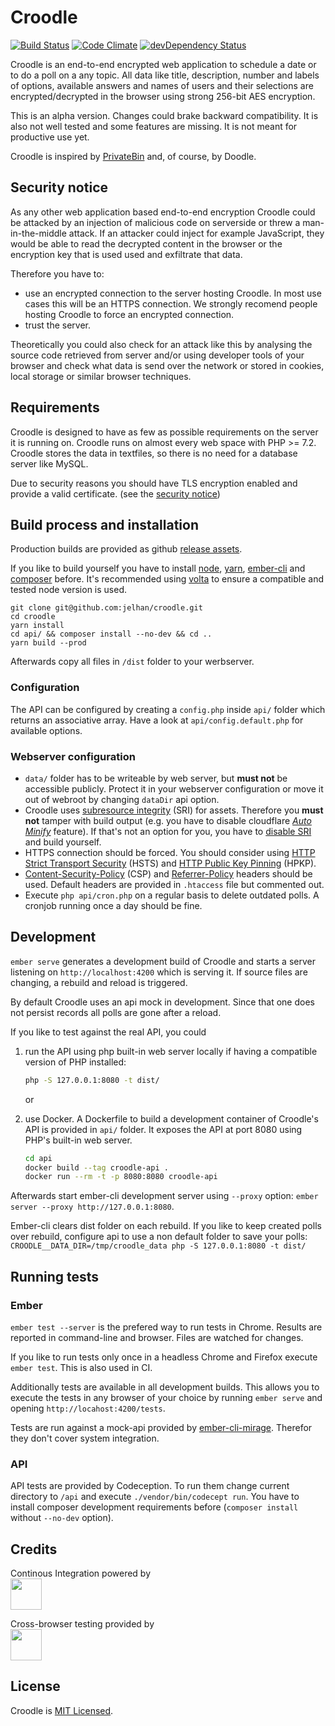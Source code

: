 # Croodle

[![Build Status](https://travis-ci.org/jelhan/croodle.svg?branch=master)](https://travis-ci.org/jelhan/croodle)
[![Code Climate](https://codeclimate.com/github/jelhan/croodle/badges/gpa.svg)](https://codeclimate.com/github/jelhan/croodle)
[![devDependency Status](https://david-dm.org/jelhan/croodle/dev-status.svg)](https://david-dm.org/jelhan/croodle?type=dev)

Croodle is an end-to-end encrypted web application to schedule a date or to do a poll on a any topic. All data like title, description, number and labels of options, available answers and names of users and their selections are encrypted/decrypted in the browser using strong 256-bit AES encryption.

This is an alpha version. Changes could brake backward compatibility. It is also not well tested and some features are missing. It is not meant for productive use yet.

Croodle is inspired by [PrivateBin](https://github.com/PrivateBin/PrivateBin) and, of course, by Doodle.

## Security notice

As any other web application based end-to-end encryption Croodle could be attacked by an injection of malicious code on serverside or threw a man-in-the-middle attack. If an attacker could inject for example JavaScript, they would be able to read the decrypted content in the browser or the encryption key that is used used and exfiltrate that data.

Therefore you have to:

* use an encrypted connection to the server hosting Croodle. In most use cases this will be an HTTPS connection. We strongly recomend people hosting Croodle to force an encrypted connection.
* trust the server.

Theoretically you could also check for an attack like this by analysing the source code retrieved from server and/or using developer tools of your browser and check what data is send over the network or stored in cookies, local storage or similar browser techniques.

## Requirements

Croodle is designed to have as few as possible requirements on the server it is running on. Croodle runs on almost every web space with PHP >= 7.2. Croodle stores the data in textfiles, so there is no need for a database server like MySQL.

Due to security reasons you should have TLS encryption enabled and provide a valid certificate. (see the [security notice](#security-notice))

## Build process and installation

Production builds are provided as github [release assets](https://github.com/jelhan/croodle/releases).

If you like to build yourself you have to install [node](https://nodejs.org/), [yarn](https://yarnpkg.com/), [ember-cli](http://www.ember-cli.com/) and [composer](https://getcomposer.org/) before. It's recommended using [volta](https://volta.sh/) to ensure a compatible and tested node version is used.

```shell
git clone git@github.com:jelhan/croodle.git
cd croodle
yarn install
cd api/ && composer install --no-dev && cd ..
yarn build --prod
```

Afterwards copy all files in `/dist` folder to your werbserver.

### Configuration

The API can be configured by creating a `config.php` inside `api/` folder which returns an associative array.
Have a look at `api/config.default.php` for available options.

### Webserver configuration

* `data/` folder has to be writeable by web server, but **must not** be accessible publicly. Protect it in your webserver configuration or move it out of webroot by changing `dataDir` api option.
* Croodle uses [subresource integrity](https://developer.mozilla.org/en-US/docs/Web/Security/Subresource_Integrity) (SRI) for assets. Therefore you **must not** tamper with build output (e.g. you have to disable cloudflare [*Auto Minify*](https://support.cloudflare.com/hc/en-us/articles/200167996-Does-CloudFlare-have-HTML-JavaScript-and-CSS-compression-features-) feature). If that's not an option for you, you have to [disable SRI](https://github.com/jonathanKingston/ember-cli-sri#options) and build yourself.
* HTTPS connection should be forced. You should consider using [HTTP Strict Transport Security](https://developer.mozilla.org/en-US/docs/Web/Security/HTTP_strict_transport_security) (HSTS) and [HTTP Public Key Pinning](https://developer.mozilla.org/en-US/docs/Web/Security/Public_Key_Pinning) (HPKP).
* [Content-Security-Policy](http://content-security-policy.com/) (CSP) and [Referrer-Policy](https://w3c.github.io/webappsec-referrer-policy/) headers should be used. Default headers are provided in `.htaccess` file but commented out.
* Execute `php api/cron.php` on a regular basis to delete outdated polls. A cronjob running once a day should be fine.

## Development

`ember serve` generates a development build of Croodle and starts
a server listening on `http://localhost:4200` which is serving it.
If source files are changing, a rebuild and reload is triggered.

By default Croodle uses an api mock in development. Since that one
does not persist records all polls are gone after a reload.

If you like to test against the real API, you could

1. run the API using php built-in web server locally if having a
   compatible version of PHP installed:

   ```sh
   php -S 127.0.0.1:8080 -t dist/
   ```

   or

2. use Docker. A Dockerfile to build a development container of
   Croodle's API is provided in `api/` folder. It exposes the API
   at port 8080 using PHP's built-in web server.

   ```sh
   cd api
   docker build --tag croodle-api .
   docker run --rm -t -p 8080:8080 croodle-api
   ``` 

Afterwards start ember-cli development server using `--proxy` option:
`ember server --proxy http://127.0.0.1:8080`.

Ember-cli clears dist folder on each rebuild. If you like to keep
created polls over rebuild, configure api to use a non default folder
to save your polls:
`CROODLE__DATA_DIR=/tmp/croodle_data php -S 127.0.0.1:8080 -t dist/`

## Running tests

### Ember

`ember test --server` is the prefered way to run tests in Chrome. Results are reported in command-line and browser. Files are watched for changes.

If you like to run tests only once in a headless Chrome and Firefox execute `ember test`. This is also used in CI.

Additionally tests are available in all development builds. This allows you to execute the tests in any browser of your choice by running `ember serve` and opening `http://locahost:4200/tests`.

Tests are run against a mock-api provided by [ember-cli-mirage](http://www.ember-cli-mirage.com/). Therefor they don't cover system integration.

### API

API tests are provided by Codeception. To run them change current
directory to `/api` and execute `./vendor/bin/codecept run`. You have
to install composer development requirements before (`composer install`
without `--no-dev` option).

## Credits

Continous Integration powered by<br>
<a href="https://travis-ci.com/"><img src="https://travis-ci.com/images/logos/TravisCI-Full-Color.png" height="50"></a>

Cross-browser testing provided by<br>
<a href="https://www.browserstack.com"><img src="docs/Browserstack-logo.svg" height="50"></a>

## License

Croodle is [MIT Licensed](https://github.com/jelhan/croodle/blob/master/LICENSE).
